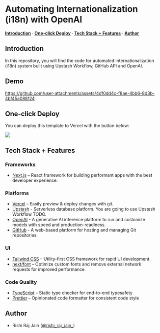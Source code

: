 # Automating Internationalization (i18n) with OpenAI

<p>
  <a href="#introduction"><strong>Introduction</strong></a> ·
  <a href="#one-click-deploy"><strong>One-click Deploy</strong></a> ·
  <a href="#tech-stack--features"><strong>Tech Stack + Features</strong></a> ·
  <a href="#author"><strong>Author</strong></a>
</p>

## Introduction

In this repository, you will find the code for automated internationalization (i18n) system built using Upstash Workflow, GitHub API and OpenAI.

## Demo

https://github.com/user-attachments/assets/4df0dd4c-f8ae-4bb6-8d3b-4bf45a088124

## One-click Deploy

You can deploy this template to Vercel with the button below:

[![](https://vercel.com/button)](https://vercel.com/new/clone?repository-url=https://github.com/rishi-raj-jain/scheduled-i18n-nextjs-app&env=QSTASH_TOKEN,OPENAI_API_KEY,GITHUB_TOKEN,VERCEL_DEPLOY_HOOK_URL)

## Tech Stack + Features

### Frameworks

- [Next.js](https://nextjs.org/) – React framework for building performant apps with the best developer experience.

### Platforms

- [Vercel](https://vercel.com/) – Easily preview & deploy changes with git.
- [Upstash](https://upstash.com) - Serverless database platform. You are going to use Upstash Workflow TODO.
- [OpenAI](https://platform.openai.com/) - A generative AI inference platform to run and customize models with speed and production-readiness.
- [GitHub](https://github.com/) - A web-based platform for hosting and managing Git repositories.

### UI

- [Tailwind CSS](https://tailwindcss.com/) – Utility-first CSS framework for rapid UI development.
- [next/font](https://nextjs.org/docs/basic-features/font-optimization) – Optimize custom fonts and remove external network requests for improved performance.

### Code Quality

- [TypeScript](https://www.typescriptlang.org/) – Static type checker for end-to-end typesafety
- [Prettier](https://prettier.io/) – Opinionated code formatter for consistent code style

## Author

- Rishi Raj Jain ([@rishi_raj_jain_](https://twitter.com/rishi_raj_jain_))
